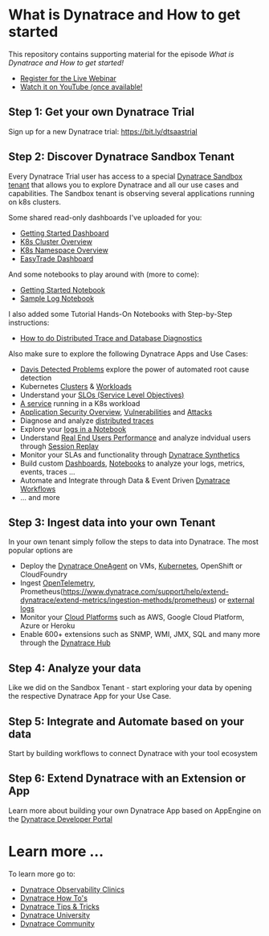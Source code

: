 # What is Dynatrace and How to get started
This repository contains supporting material for the episode *What is Dynatrace and How to get started!*
* [Register for the Live Webinar](https://info.dynatrace.com/global-all-wc-observability-clinic-how-to-get-started-with-dynatrace-22392-registration.html)
* [Watch it on YouTube (once available!](https://bit.ly/dtoneagenttutorials)

## Step 1: Get your own Dynatrace Trial

Sign up for a new Dynatrace trial: https://bit.ly/dtsaastrial

## Step 2: Discover Dynatrace Sandbox Tenant

Every Dynatrace Trial user has access to a special [Dynatrace Sandbox tenant](https://wkf10640.apps.dynatrace.com/) that allows you to explore Dynatrace and all our use cases and capabilities.
The Sandbox tenant is observing several applications running on k8s clusters. 

Some shared read-only dashboards I've uploaded for you:
* [Getting Started Dashboard](https://wkf10640.apps.dynatrace.com/ui/document/v0/#share=eaa07354-fcf8-4723-8c26-8ca2b0f120a4)
* [K8s Cluster Overview](https://wkf10640.apps.dynatrace.com/ui/document/v0/#share=906052ed-d03c-4a33-a302-6f7e55f5e4bd)
* [K8s Namespace Overview](https://wkf10640.apps.dynatrace.com/ui/document/v0/#share=19014900-50c3-4239-9ffa-3888cef882b4)
* [EasyTrade Dashboard](https://wkf10640.apps.dynatrace.com/ui/document/v0/#share=d2ae8659-2b0a-4b10-9546-5114b2fbf3a6)

And some notebooks to play around with (more to come):
* [Getting Started Notebook](https://wkf10640.apps.dynatrace.com/ui/document/v0/#share=bc440f34-626b-4303-b591-923d722d5600)
* [Sample Log Notebook](https://wkf10640.apps.dynatrace.com/ui/document/v0/#share=f90a132b-36fd-4735-9d75-66e5a84a7ea2)

I also added some Tutorial Hands-On Notebooks with Step-by-Step instructions:
* [How to do Distributed Trace and Database Diagnostics](https://wkf10640.apps.dynatrace.com/ui/document/v0/#share=fc1ff600-6819-4aee-b771-0f3219c4532c)

Also make sure to explore the following Dynatrace Apps and Use Cases:
* [Davis Detected Problems](https://wkf10640.apps.dynatrace.com/ui/apps/dynatrace.classic.problems/ui/problems?gtf=-24h+to+now) explore the power of automated root cause detection
* Kubernetes [Clusters](https://wkf10640.apps.dynatrace.com/ui/apps/dynatrace.classic.kubernetes/ui/kubernetes/KUBERNETES_CLUSTER-279D12C72068548C) & [Workloads](s://wkf10640.apps.dynatrace.com/ui/apps/dynatrace.classic.kubernetes.workloads/ui/entity/list/CLOUD_APPLICATION)
* Understand your [SLOs (Service Level Objectives)](https://wkf10640.apps.dynatrace.com/ui/apps/dynatrace.classic.slo/ui/slo)
* [A service](https://wkf10640.apps.dynatrace.com/ui/apps/dynatrace.classic.kubernetes.workloads/ui/entity/CLOUD_APPLICATION-CA2305D4EC324955) running in a K8s workload 
* [Application Security Overview](https://wkf10640.apps.dynatrace.com/ui/apps/dynatrace.classic.security.overview/ui/security/overview), [Vulnerabilities](https://wkf10640.apps.dynatrace.com/ui/apps/dynatrace.classic.vulnerabilities/ui/security/vulnerabilities) and [Attacks](https://wkf10640.apps.dynatrace.com/ui/apps/dynatrace.classic.attacks/ui/security/attacks)
* Diagnose and analyze [distributed traces](https://wkf10640.apps.dynatrace.com/ui/apps/dynatrace.classic.distributed.traces/ui/diagnostictools/purepaths)
* Explore your [logs in a Notebook](https://wkf10640.apps.dynatrace.com/ui/document/v0/#share=f90a132b-36fd-4735-9d75-66e5a84a7ea2)
* Understand [Real End Users Performance](https://wkf10640.apps.dynatrace.com/ui/apps/dynatrace.classic.frontend/#uemapplications/uemappmetrics;gtf=-24h%20to%20now;gf=all;uemapplicationId=APPLICATION-A97880B9A9D5EAE6) and analyze indvidual users through [Session Replay](https://wkf10640.apps.dynatrace.com/ui/apps/dynatrace.classic.session.segmentation/ui/user-sessions)
* Monitor your SLAs and functionality through [Dynatrace Synthetics](https://wkf10640.apps.dynatrace.com/ui/apps/dynatrace.classic.synthetic/)
* Build custom [Dashboards](https://wkf10640.apps.dynatrace.com/ui/openApp/dynatrace.dashboards/), [Notebooks](https://wkf10640.apps.dynatrace.com/ui/openApp/dynatrace.notebooks/) to analyze your logs, metrics, events, traces ...
* Automate and Integrate through Data & Event Driven [Dynatrace Workflows](https://wkf10640.apps.dynatrace.com/ui/openApp/dynatrace.automations/)
* ... and more

## Step 3: Ingest data into your own Tenant

In your own tenant simply follow the steps to data into Dynatrace. The most popular options are
* Deploy the [Dynatrace OneAgent](https://www.dynatrace.com/support/help/setup-and-configuration/dynatrace-oneagent) on VMs, [Kubernetes](https://www.dynatrace.com/support/help/setup-and-configuration/setup-on-k8s), OpenShift or CloudFoundry
* Ingest [OpenTelemetry](https://www.dynatrace.com/support/help/extend-dynatrace/opentelemetry), Prometheus(https://www.dynatrace.com/support/help/extend-dynatrace/extend-metrics/ingestion-methods/prometheus) or [external logs](https://www.dynatrace.com/support/help/extend-dynatrace/extend-logs)
* Monitor your [Cloud Platforms](https://www.dynatrace.com/support/help/setup-and-configuration/setup-on-cloud-platforms) such as AWS, Google Cloud Platform, Azure or Heroku
* Enable 600+ extensions such as SNMP, WMI, JMX, SQL and many more through the [Dynatrace Hub](https://www.dynatrace.com/hub/)

## Step 4: Analyze your data

Like we did on the Sandbox Tenant - start exploring your data by opening the respective Dynatrace App for your Use Case.

## Step 5: Integrate and Automate based on your data

Start by building workflows to connect Dynatrace with your tool ecosystem

## Step 6: Extend Dynatrace with an Extension or App

Learn more about building your own Dynatrace App based on AppEngine on the [Dynatrace Developer Portal](https://developer.dynatrace.com)

# Learn more ...

To learn more go to:
* [Dynatrace Observability Clinics](https://bit.ly/oneagenttutorials)
* [Dynatrace How To's](https://bit.ly/dthowto)
* [Dynatrace Tips & Tricks](https://bit.ly/dttipstricks)
* [Dynatrace University](https://university.dynatrace.com)
* [Dynatrace Community](https://community.dynatrace.com)
